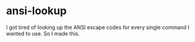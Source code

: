 # ansi-lookup

I got tired of looking up the ANSI escape codes for every single command I wanted to use. So I made this.
